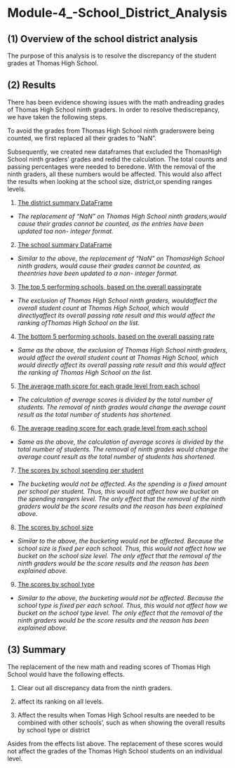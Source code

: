 # Module-4_-School_District_Analysis

## (1) Overview of the school district analysis
The purpose of this analysis is to resolve the discrepancy of the student grades at Thomas High School.

## (2) Results
There has been evidence showing issues with the math andreading grades of Thomas High School ninth graders. In order to resolve thediscrepancy, we have taken the following steps. 

To avoid the grades from Thomas High School ninth graderswere being counted, we first replaced all their grades to “NaN”. 

Subsequently, we created new dataframes that excluded the ThomasHigh School ninth graders’ grades and redid the calculation. The total counts and passing percentages were needed to beredone. With the removal of the ninth graders, all these numbers would be affected. This would also affect the results when looking at the school size, district,or spending ranges levels. 

1. <ins>The district summary DataFrame<ins> 
- *The replacement of “NaN” on Thomas High School ninth graders,would cause their grades cannot be counted, as the entries have been updated toa non- integer format.*  

2. <ins>The school summary DataFrame<ins> 
- *Similar to the above, the replacement of “NaN” on ThomasHigh School ninth graders, would cause their grades cannot be counted, as theentries have been updated to a non- integer format.*  

3. <ins>The top 5 performing schools, based on the overall passingrate<ins>
- *The exclusion of Thomas High School ninth graders, wouldaffect the overall student count at Thomas High School, which would directlyaffect its overall passing rate result and this would affect the ranking ofThomas High School on the list.* 

4. <ins>The bottom 5 performing schools, based on the overall passing rate<ins>
 - *Same as the above, the exclusion of Thomas High School ninth graders, would affect the overall student count at Thomas High School, which would directly affect its overall passing rate result and this would affect the ranking of Thomas High School on the list.*

5. <ins>The average math score for each grade level from each school<ins>
- *The calculation of average scores is divided by the total number of students. The removal of ninth grades would change the average count result as the total number of students has shortened.*

6. <ins>The average reading score for each grade level from each school<ins>
- *Same as the above, the calculation of average scores is divided by the total number of students. The removal of ninth grades would change the average count result as the total number of students has shortened.*

7. <ins>The scores by school spending per student<ins>
- *The bucketing would not be affected. As the spending is a fixed amount per school per student. Thus, this would not affect how we bucket on the spending rangers level. The only effect that the removal of the ninth graders would be the score results and the reason has been explained above.*

8. <ins>The scores by school size<ins>
- *Similar to the above, the bucketing would not be affected. Because the school size is fixed per each school. Thus, this would not affect how we bucket on the school size level. The only effect that the removal of the ninth graders would be the score results and the reason has been explained above.*

9. <ins>The scores by school type<ins> 
- *Similar to the above, the bucketing would not be affected. Because the school type is fixed per each school. Thus, this would not affect how we bucket on the school type level. The only effect that the removal of the ninth graders would be the score results and the reason has been explained above.*

## (3) Summary
The replacement of the new math and reading scores of Thomas High School would have the following effects.

1. Clear out all discrepancy data from the ninth graders.

2. affect its ranking on all levels.

3. Affect the results when Tomas High School results are needed to be combined with other schools’, such as when showing the overall results by school type or district

Asides from the effects list above. The replacement of these scores would not affect the grades of the Thomas High School students on an individual level. 

